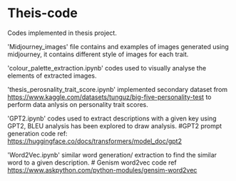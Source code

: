 # Theis-code
Codes implemented in thesis project. 

'Midjourney_images' file contains and examples of images generated using midjourney, it contains different style of images for each trait.

'colour_palette_extraction.ipynb' codes used to visually analyse the elements of extracted images.

'thesis_perosnality_trait_score.ipynb' implemented secondary dataset from https://www.kaggle.com/datasets/tunguz/big-five-personality-test to perform data anlysis on personality trait scores.

'GPT2.ipynb' codes used to extract descriptions with a given key using GPT2, BLEU analysis has been explored to draw analysis. 
#GPT2 prompt generation
code ref: https://huggingface.co/docs/transformers/model_doc/gpt2

'Word2Vec.ipynb' similar word generation/ extraction to find the similar word to a given description. # Genism word2vec
code ref https://www.askpython.com/python-modules/gensim-word2vec
